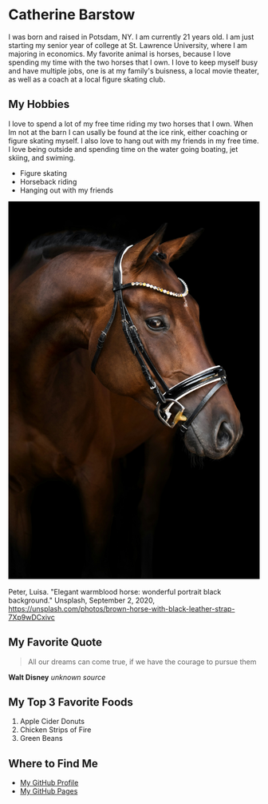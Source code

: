 # Catherine Barstow
I was born and raised in Potsdam, NY.  I am currently 21 years old.  I am just starting my senior year of college at St. Lawrence University, where I am majoring in economics.  My favorite animal is horses, because I love spending my time with the two horses that I own.  I love to keep myself busy and have multiple jobs, one is at my family's buisness, a local movie theater, as well as a coach at a local figure skating club.  


## My Hobbies 
I love to spend a lot of my free time riding my two horses that I own.  When Im not at the barn I can usally be found at the ice rink, either coaching or figure skating myself.  I also love to hang out with my friends in my free time.  I love being outside and spending time on the water going boating, jet skiing, and swiming. 

+ Figure skating
+ Horseback riding
+ Hanging out with my friends

[![brown horse with black leather strap](luisa-peter-7Xp9wDCxivc-unsplash.jpg "Elegant warmblood horse: wonderful portrait black background by Luisa Peter")](https://unsplash.com/photos/brown-horse-with-black-leather-strap-7Xp9wDCxivc)

Peter, Luisa. "Elegant warmblood horse: wonderful portrait black background." Unsplash, September 2, 2020, https://unsplash.com/photos/brown-horse-with-black-leather-strap-7Xp9wDCxivc 


## My Favorite Quote
> All our dreams can come true, if we have the courage to pursue them

**Walt Disney** *unknown source*


## My Top 3 Favorite Foods
1. Apple Cider Donuts
2. Chicken Strips of Fire
3. Green Beans


## Where to Find Me 
+ [My GitHub Profile](https://github.com/cabars22)
+ [My GitHub Pages](https://github.com/cabars22/CS3017-F25/actions/workflows/pages/pages-build-deployment)





